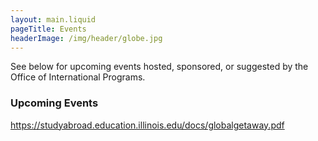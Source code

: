 ```yaml
---
layout: main.liquid
pageTitle: Events
headerImage: /img/header/globe.jpg
---
```

See below for upcoming events hosted, sponsored, or suggested by the Office of International Programs. 

### Upcoming Events
https://studyabroad.education.illinois.edu/docs/globalgetaway.pdf
